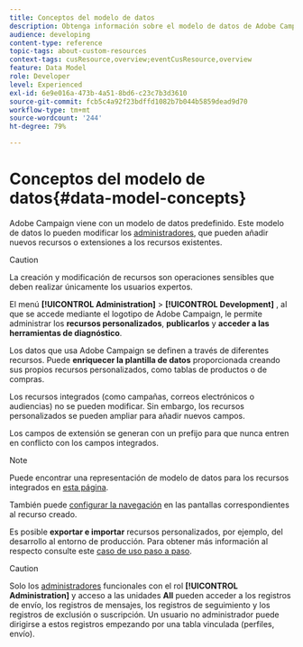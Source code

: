 ```yaml
---
title: Conceptos del modelo de datos
description: Obtenga información sobre el modelo de datos de Adobe Campaign y cómo modificarlo.
audience: developing
content-type: reference
topic-tags: about-custom-resources
context-tags: cusResource,overview;eventCusResource,overview
feature: Data Model
role: Developer
level: Experienced
exl-id: 6e9e016a-473b-4a51-8bd6-c23c7b3d3610
source-git-commit: fcb5c4a92f23bdffd1082b7b044b5859dead9d70
workflow-type: tm+mt
source-wordcount: '244'
ht-degree: 79%

---
```


# Conceptos del modelo de datos{#data-model-concepts}

Adobe Campaign viene con un modelo de datos predefinido. Este modelo de datos lo pueden modificar los [administradores](../../administration/using/users-management.md#functional-administrators), que pueden añadir nuevos recursos o extensiones a los recursos existentes.

>[!CAUTION]
>
>La creación y modificación de recursos son operaciones sensibles que deben realizar únicamente los usuarios expertos.

El menú **[!UICONTROL Administration]** > **[!UICONTROL Development]** , al que se accede mediante el logotipo de Adobe Campaign, le permite administrar los **recursos personalizados**, **publicarlos** y **acceder a las herramientas de diagnóstico**.

Los datos que usa Adobe Campaign se definen a través de diferentes recursos. Puede **enriquecer la plantilla de datos** proporcionada creando sus propios recursos personalizados, como tablas de productos o de compras.

Los recursos integrados (como campañas, correos electrónicos o audiencias) no se pueden modificar. Sin embargo, los recursos personalizados se pueden ampliar para añadir nuevos campos.

Los campos de extensión se generan con un prefijo para que nunca entren en conflicto con los campos integrados.

>[!NOTE]
>
>Puede encontrar una representación de modelo de datos para los recursos integrados en [esta página](../../developing/using/datamodel-introduction.md).

También puede [configurar la navegación](configuring-the-screen-definition.md) en las pantallas correspondientes al recurso creado.

Es posible **exportar e importar** recursos personalizados, por ejemplo, del desarrollo al entorno de producción. Para obtener más información al respecto consulte este [caso de uso paso a paso](../../automating/using/exporting-importing-custom-resources.md).

>[!CAUTION]
>
>Solo los [administradores](../../administration/using/users-management.md#functional-administrators) funcionales con el rol **[!UICONTROL Administration]** y acceso a las unidades **All** pueden acceder a los registros de envío, los registros de mensajes, los registros de seguimiento y los registros de exclusión o suscripción. Un usuario no administrador puede dirigirse a estos registros empezando por una tabla vinculada (perfiles, envío).
